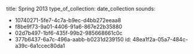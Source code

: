 title: Spring 2013
type_of_collection: date_collection
sounds:
  - 10740271-5fe7-4c7a-b9ec-d4bb272eeaa8
  - f8be9f73-9a01-4406-91a6-867e22b35880
  - 02d7b497-1bf6-435f-99b2-985668661c0c
  - 377b6437-6a7c-496a-aabb-b0231d239150
id: 48ea1f2a-05a7-484c-a39c-6a1ccec80da1
